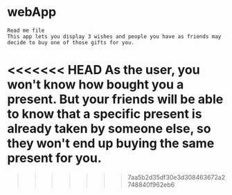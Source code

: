 # webApp
	Read me file
	This app lets you display 3 wishes and people you have as friends may decide to buy one of those gifts for you.
<<<<<<< HEAD
	As the user, you won't know how bought you a present.
	But your friends will be able to know that a specific present is already taken by someone else, so they won't end up buying the same present for you.
=======
>>>>>>> 7aa5b2d35df30e3d308463672a2748840f962eb6

